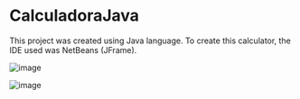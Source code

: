 # CalculadoraJava

This project was created using Java language. To create this calculator, the IDE used was NetBeans (JFrame).

![image](https://user-images.githubusercontent.com/64970716/104103166-61332c80-527f-11eb-9c76-cdeeb04ce038.png)

![image](https://user-images.githubusercontent.com/64970716/104103180-77d98380-527f-11eb-81d1-2ddcbcc48155.png)
